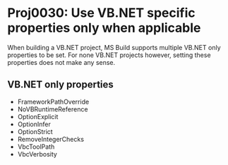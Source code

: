 # Proj0030: Use VB.NET specific properties only when applicable
When building a VB.NET project, MS Build supports multiple VB.NET only
properties to be set. For none VB.NET projects however, setting these
properties does not make any sense.

## VB.NET only properties
- FrameworkPathOverride
- NoVBRuntimeReference
- OptionExplicit
- OptionInfer
- OptionStrict
- RemoveIntegerChecks
- VbcToolPath
- VbcVerbosity
